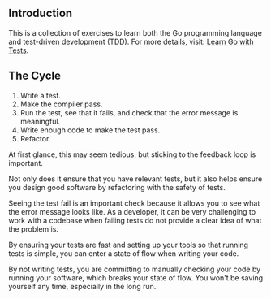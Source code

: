 ## Introduction

This is a collection of exercises to learn both the Go programming language and test-driven development (TDD). For more details, visit: [Learn Go with Tests](https://quii.gitbook.io/learn-go-with-tests).

## The Cycle

1. Write a test.
2. Make the compiler pass.
3. Run the test, see that it fails, and check that the error message is meaningful.
4. Write enough code to make the test pass.
5. Refactor.

At first glance, this may seem tedious, but sticking to the feedback loop is important.

Not only does it ensure that you have relevant tests, but it also helps ensure you design good software by refactoring with the safety of tests.

Seeing the test fail is an important check because it allows you to see what the error message looks like. As a developer, it can be very challenging to work with a codebase when failing tests do not provide a clear idea of what the problem is.

By ensuring your tests are fast and setting up your tools so that running tests is simple, you can enter a state of flow when writing your code.

By not writing tests, you are committing to manually checking your code by running your software, which breaks your state of flow. You won't be saving yourself any time, especially in the long run.
